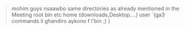 > mohim guys nsaawbo same directories as already mentioned in the Meeting
 root
  bin
  etc
  home
      (downloads,Desktop....)
  user
`(ga3 commands li ghandiro aykono f l'bin ;) )
